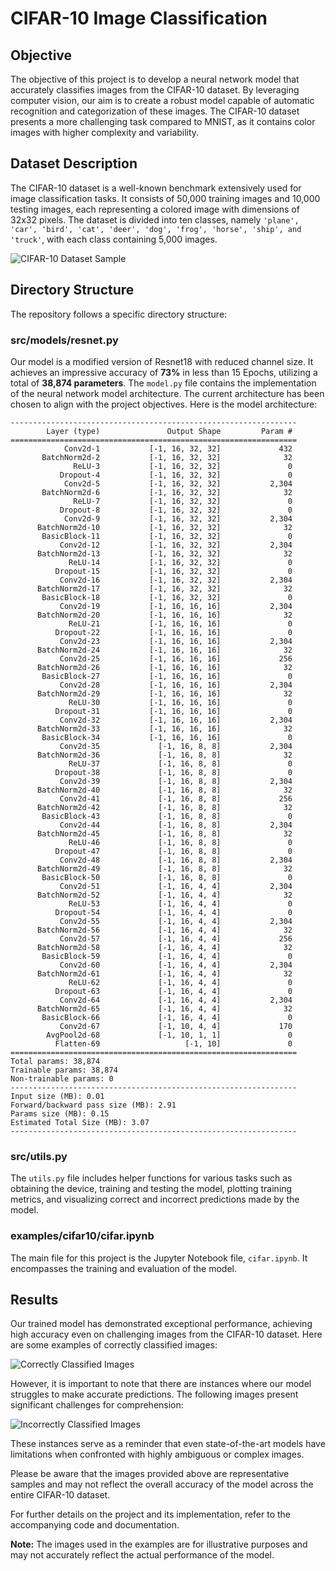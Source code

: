 # CIFAR-10 Image Classification

## Objective

The objective of this project is to develop a neural network model that accurately classifies images from the CIFAR-10 dataset. By leveraging computer vision, our aim is to create a robust model capable of automatic recognition and categorization of these images. The CIFAR-10 dataset presents a more challenging task compared to MNIST, as it contains color images with higher complexity and variability.

## Dataset Description

The CIFAR-10 dataset is a well-known benchmark extensively used for image classification tasks. It consists of 50,000 training images and 10,000 testing images, each representing a colored image with dimensions of 32x32 pixels. The dataset is divided into ten classes, namely `'plane', 'car', 'bird', 'cat', 'deer', 'dog', 'frog', 'horse', 'ship', and 'truck'`, with each class containing 5,000 images.

![CIFAR-10 Dataset Sample](images/data_sample.png)

## Directory Structure

The repository follows a specific directory structure:

### src/models/resnet.py

Our model is a modified version of Resnet18 with reduced channel size. It achieves an impressive accuracy of **73%** in less than 15 Epochs, utilizing a total of **38,874 parameters**. The `model.py` file contains the implementation of the neural network model architecture. The current architecture has been chosen to align with the project objectives. Here is the model architecture:

```
----------------------------------------------------------------
        Layer (type)               Output Shape         Param #
================================================================
            Conv2d-1           [-1, 16, 32, 32]             432
       BatchNorm2d-2           [-1, 16, 32, 32]              32
              ReLU-3           [-1, 16, 32, 32]               0
           Dropout-4           [-1, 16, 32, 32]               0
            Conv2d-5           [-1, 16, 32, 32]           2,304
       BatchNorm2d-6           [-1, 16, 32, 32]              32
              ReLU-7           [-1, 16, 32, 32]               0
           Dropout-8           [-1, 16, 32, 32]               0
            Conv2d-9           [-1, 16, 32, 32]           2,304
      BatchNorm2d-10           [-1, 16, 32, 32]              32
       BasicBlock-11           [-1, 16, 32, 32]               0
           Conv2d-12           [-1, 16, 32, 32]           2,304
      BatchNorm2d-13           [-1, 16, 32, 32]              32
             ReLU-14           [-1, 16, 32, 32]               0
          Dropout-15           [-1, 16, 32, 32]               0
           Conv2d-16           [-1, 16, 32, 32]           2,304
      BatchNorm2d-17           [-1, 16, 32, 32]              32
       BasicBlock-18           [-1, 16, 32, 32]               0
           Conv2d-19           [-1, 16, 16, 16]           2,304
      BatchNorm2d-20           [-1, 16, 16, 16]              32
             ReLU-21           [-1, 16, 16, 16]               0
          Dropout-22           [-1, 16, 16, 16]               0
           Conv2d-23           [-1, 16, 16, 16]           2,304
      BatchNorm2d-24           [-1, 16, 16, 16]              32
           Conv2d-25           [-1, 16, 16, 16]             256
      BatchNorm2d-26           [-1, 16, 16, 16]              32
       BasicBlock-27           [-1, 16, 16, 16]               0
           Conv2d-28           [-1, 16, 16, 16]           2,304
      BatchNorm2d-29           [-1, 16, 16, 16]              32
             ReLU-30           [-1, 16, 16, 16]               0
          Dropout-31           [-1, 16, 16, 16]               0
           Conv2d-32           [-1, 16, 16, 16]           2,304
      BatchNorm2d-33           [-1, 16, 16, 16]              32
       BasicBlock-34           [-1, 16, 16, 16]               0
           Conv2d-35             [-1, 16, 8, 8]           2,304
      BatchNorm2d-36             [-1, 16, 8, 8]              32
             ReLU-37             [-1, 16, 8, 8]               0
          Dropout-38             [-1, 16, 8, 8]               0
           Conv2d-39             [-1, 16, 8, 8]           2,304
      BatchNorm2d-40             [-1, 16, 8, 8]              32
           Conv2d-41             [-1, 16, 8, 8]             256
      BatchNorm2d-42             [-1, 16, 8, 8]              32
       BasicBlock-43             [-1, 16, 8, 8]               0
           Conv2d-44             [-1, 16, 8, 8]           2,304
      BatchNorm2d-45             [-1, 16, 8, 8]              32
             ReLU-46             [-1, 16, 8, 8]               0
          Dropout-47             [-1, 16, 8, 8]               0
           Conv2d-48             [-1, 16, 8, 8]           2,304
      BatchNorm2d-49             [-1, 16, 8, 8]              32
       BasicBlock-50             [-1, 16, 8, 8]               0
           Conv2d-51             [-1, 16, 4, 4]           2,304
      BatchNorm2d-52             [-1, 16, 4, 4]              32
             ReLU-53             [-1, 16, 4, 4]               0
          Dropout-54             [-1, 16, 4, 4]               0
           Conv2d-55             [-1, 16, 4, 4]           2,304
      BatchNorm2d-56             [-1, 16, 4, 4]              32
           Conv2d-57             [-1, 16, 4, 4]             256
      BatchNorm2d-58             [-1, 16, 4, 4]              32
       BasicBlock-59             [-1, 16, 4, 4]               0
           Conv2d-60             [-1, 16, 4, 4]           2,304
      BatchNorm2d-61             [-1, 16, 4, 4]              32
             ReLU-62             [-1, 16, 4, 4]               0
          Dropout-63             [-1, 16, 4, 4]               0
           Conv2d-64             [-1, 16, 4, 4]           2,304
      BatchNorm2d-65             [-1, 16, 4, 4]              32
       BasicBlock-66             [-1, 16, 4, 4]               0
           Conv2d-67             [-1, 10, 4, 4]             170
        AvgPool2d-68             [-1, 10, 1, 1]               0
          Flatten-69                   [-1, 10]               0
================================================================
Total params: 38,874
Trainable params: 38,874
Non-trainable params: 0
----------------------------------------------------------------
Input size (MB): 0.01
Forward/backward pass size (MB): 2.91
Params size (MB): 0.15
Estimated Total Size (MB): 3.07
----------------------------------------------------------------
```

### src/utils.py

The `utils.py` file includes helper functions for various tasks such as obtaining the device, training and testing the model, plotting training metrics, and visualizing correct and incorrect predictions made by the model.

### examples/cifar10/cifar.ipynb

The main file for this project is the Jupyter Notebook file, `cifar.ipynb`. It encompasses the training and evaluation of the model.

## Results

Our trained model has demonstrated exceptional performance, achieving high accuracy even on challenging images from the CIFAR-10 dataset. Here are some examples of correctly classified images:

![Correctly Classified Images](images/correct_classification.png)

However, it is important to note that there are instances where our model struggles to make accurate predictions. The following images present significant challenges for comprehension:

![Incorrectly Classified Images](images/incorrect_classification.png)

These instances serve as a reminder that even state-of-the-art models have limitations when confronted with highly ambiguous or complex images.

Please be aware that the images provided above are representative samples and may not reflect the overall accuracy of the model across the entire CIFAR-10 dataset.

For further details on the project and its implementation, refer to the accompanying code and documentation.

**Note:** The images used in the examples are for illustrative purposes and may not accurately reflect the actual performance of the model.